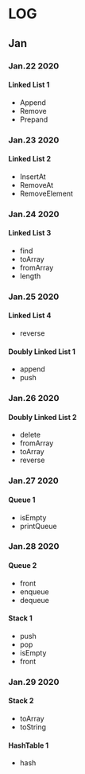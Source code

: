 # LOG

## Jan

### Jan.22 2020

#### Linked List 1

* Append
* Remove
* Prepand

### Jan.23 2020

#### Linked List 2

* InsertAt
* RemoveAt
* RemoveElement

### Jan.24 2020

#### Linked List 3

* find
* toArray
* fromArray
* length

### Jan.25 2020

#### Linked List 4

* reverse

#### Doubly Linked List 1

* append
* push

### Jan.26 2020

#### Doubly Linked List 2

* delete
* fromArray
* toArray
* reverse

### Jan.27 2020

#### Queue 1

* isEmpty
* printQueue

### Jan.28 2020

#### Queue 2

* front
* enqueue
* dequeue

#### Stack 1

* push
* pop
* isEmpty
* front

### Jan.29 2020

#### Stack 2

* toArray
* toString

#### HashTable 1

* hash
